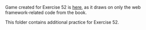 Game created for Exercise 52 is [here](../../arithmetic_game_web),
as it draws on only the web framework-related code from the book.

This folder contains additional practice for Exercise 52.
